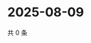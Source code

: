 # 2025-08-09

共 0 条

<!-- BEGIN ZHIHUVIDEO -->
<!-- 最后更新时间 Sat Aug 09 2025 07:11:40 GMT+0800 (China Standard Time) -->

<!-- END ZHIHUVIDEO -->
